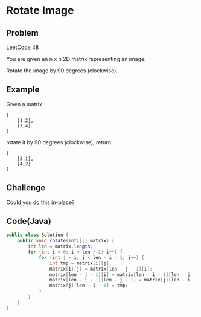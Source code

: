 # Rotate Image

## Problem

[LeetCode 48](https://oj.leetcode.com/problems/rotate-image/)

You are given an n x n 2D matrix representing an image.

Rotate the image by 90 degrees (clockwise).

## Example

Given a matrix

```
[
    [1,2],
    [3,4]
]
```

rotate it by 90 degrees (clockwise), return

```
[
    [3,1],
    [4,2]
]
```

## Challenge

Could you do this in-place?

## Code(Java)

```java
public class Solution {
    public void rotate(int[][] matrix) {
        int len = matrix.length;
        for (int i = 0; i < len / 2; i++) {
            for (int j = i; j < len - i - 1; j++) {
                int tmp = matrix[i][j];
                matrix[i][j] = matrix[len - j - 1][i];
                matrix[len - j - 1][i] = matrix[len - i - 1][len - j - 1];
                matrix[len - i - 1][len - j - 1] = matrix[j][len - i - 1];
                matrix[j][len - i - 1] = tmp;
            }
        }
    }
}
```
